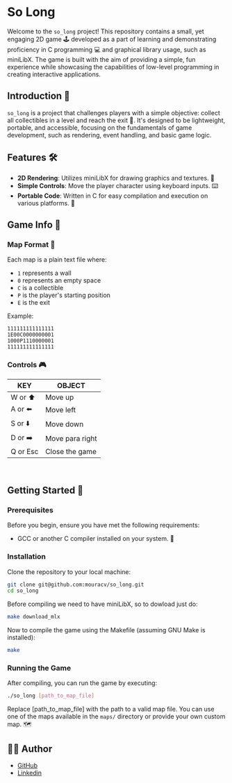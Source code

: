 # So Long

Welcome to the `so_long` project! This repository contains a small, yet engaging 2D game 🕹️ developed as a part of learning and demonstrating proficiency in C programming 💻 and graphical library usage, such as miniLibX. The game is built with the aim of providing a simple, fun experience while showcasing the capabilities of low-level programming in creating interactive applications.

## Introduction 🌟

`so_long` is a project that challenges players with a simple objective: collect all collectibles in a level and reach the exit 🚪. It's designed to be lightweight, portable, and accessible, focusing on the fundamentals of game development, such as rendering, event handling, and basic game logic.

## Features 🛠️

- **2D Rendering**: Utilizes miniLibX for drawing graphics and textures. 🎨
- **Simple Controls**: Move the player character using keyboard inputs. ⌨️
- **Portable Code**: Written in C for easy compilation and execution on various platforms. 🔄

## Game Info 🎯

### Map Format 🧩

Each map is a plain text file where:
- `1` represents a wall
- `0` represents an empty space
- `C` is a collectible
- `P` is the player's starting position
- `E` is the exit

Example:
```text
111111111111111
1E00C0000000001
1000P1110000001
111111111111111
```

### Controls 🎮

| KEY |	OBJECT   |
| --------- | ---------- |
| W or ⬆️        |    Move up   |
| A	or ⬅️        |    Move left |
| S	or ⬇️     |    Move down   |
| D or ➡️       |   Move para right|      
| Q or Esc      |   Close the game     | 

<br>

## Getting Started 🚀

### Prerequisites

Before you begin, ensure you have met the following requirements:

- GCC or another C compiler installed on your system. 🧰

### Installation

Clone the repository to your local machine:

```bash
git clone git@github.com:mouracv/so_long.git
cd so_long
```
Before compiling we need to have miniLibX, so to dowload just do:

```bash
make download_mlx
```

Now to compile the game using the Makefile (assuming GNU Make is installed):

```bash
make
```
### Running the Game

After compiling, you can run the game by executing:

```bash
./so_long [path_to_map_file]
```

Replace [path_to_map_file] with the path to a valid map file. You can use one of the maps available in the `maps/` directory or provide your own custom map. 🗺️


## 👨‍💻 Author
- [GitHub](https://github.com/mouracv)
- [Linkedin](https://www.linkedin.com/in/alexsandro-moreira-2b438a347/)